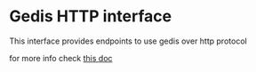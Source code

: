 # Gedis HTTP interface

This interface provides endpoints to use gedis over http protocol

for more info check [this doc](https://github.com/threefoldtech/jumpscaleX_core/blob/development/JumpscaleCore/servers/gedis_http/README.md)
